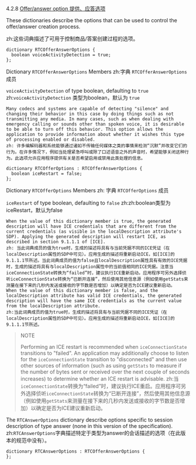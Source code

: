 4.2.8 [Offer/answer option 提供、应答选项](http://w3c.github.io/webrtc-pc/#offer-answer-options)

These dictionaries describe the options that can be used to control the offer/answer creation process.

zh:这些词典描述了可用于控制商品/答案创建过程的选项。

```
dictionary RTCOfferAnswerOptions {
  boolean voiceActivityDetection = true;
};
```

Dictionary `RTCOfferAnswerOptions` Members
zh:字典 `RTCOfferAnswerOptions` 成员

  `voiceActivityDetection` of type boolean, defaulting to `true`
  zh:`voiceActivityDetection` 类型为boolean，默认为 `true`

    Many codecs and systems are capable of detecting "silence" and changing their behavior in this case by doing things such as not transmitting any media. In many cases, such as when dealing with emergency calling or sounds other than spoken voice, it is desirable to be able to turn off this behavior. This option allows the application to provide information about whether it wishes this type of processing enabled or disabled.
    zh: 许多编解码器和系统能够通过诸如不传输任何媒体之类的事情来检测“沉默”并改变它们的行为。在许多情况下，例如当处理紧急呼叫或除了口述语音之外的声音时，希望能够关闭这种行为。此选项允许应用程序提供有关是否希望启用或禁用此类处理的信息。

```
dictionary RTCOfferOptions : RTCOfferAnswerOptions {
  boolean iceRestart = false;
};
```
Dictionary `RTCOfferOptions` Members
zh: 字典 `RTCOfferOptions` 成员

  `iceRestart` of type boolean, defaulting to `false`
  zh:zh:boolean类型为iceRestart，默认为false

    When the value of this dictionary member is true, the generated description will have ICE credentials that are different from the current credentials (as visible in the localDescription attribute's SDP). Applying the generated description will restart ICE, as described in section 9.1.1.1 of [ICE].
    zh: 当此词典成员的值为true时，生成的描述将具有与当前凭据不同的ICE凭证（在localDescription属性的SDP中可见）。应用生成的描述将重新启动ICE，如[ICE]的9.1.1.1节所述。当此词典成员的值为false且localDescription属性具有有效的ICE凭据时，生成的描述将具有与localDescription属性中的当前值相同的ICE凭据。注意当iceConnectionState转换为“failed”时，建议执行ICE重新启动。应用程序可另外选择侦听iceConnectionState转换为“已断开连接”，然后使用其他信息源（例如使用getStats来测量在接下来的几秒内发送或接收的字节数是否增加）以确定是否为ICE建议重新启动。
    When the value of this dictionary member is false, and the localDescription attribute has valid ICE credentials, the generated description will have the same ICE credentials as the current value from the localDescription attribute.
    zh:当此词典成员的值为true时，生成的描述将具有与当前凭据不同的ICE凭证（在localDescription属性的SDP中可见）。应用生成的描述将重新启动ICE，如[ICE]的9.1.1.1节所述。

>NOTE
>
>Performing an ICE restart is recommended when `iceConnectionState` transitions to "failed". An application may additionally choose to listen for the `iceConnectionState` transition to "disconnected" and then use other sources of information (such as using `getStats` to measure if the number of bytes sent or received over the next couple of seconds increases) to determine whether an ICE restart is advisable.
>zh:当`iceConnectionState`转换为“failed”时，建议执行ICE重启。应用程序可另外选择侦听`iceConnectionState`转换为“已断开连接”，然后使用其他信息源（例如使用`getStats`来测量在接下来的几秒内发送或接收的字节数是否增加）以确定是否为ICE建议重新启动。

The `RTCAnswerOptions` dictionary describe options specific to session description of type answer (none in this version of the specification).
zh:`RTCAnswerOptions`字典描述特定于类型为answer的会话描述的选项（在此版本的规范中没有）。

```
dictionary RTCAnswerOptions : RTCOfferAnswerOptions {
};
```
